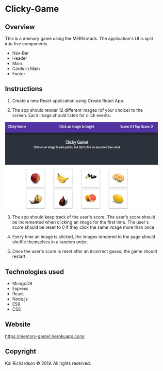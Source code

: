 # Clicky-Game

## Overview

This is a memory game using the MERN stack. The application's UI is split into five components.

* Nav-Bar
* Header
* Main
* Cards in Main
* Footer

## Instructions

1. Create a new React application using Create React App.

2. The app should render 12 different images (of your choice) to the screen. Each image should listen for click events.

![Fruit Memory Game](./client/public/assets/images/clicky_pic.jpg)

3. The app should keep track of the user's score. The user's score should be incremented when clicking an image for the first time. The user's score should be reset to 0 if they click the same image more than once.

4. Every time an image is clicked, the images rendered to the page should shuffle themselves in a random order.

5. Once the user's score is reset after an incorrect guess, the game should restart.

## Technologies used

* MongoDB
* Express
* React
* Node.js
* ES6
* CSS

## Website

https://memory-game1.herokuapp.com/

## Copyright

Kai Richardson © 2019.  All rights reserved.